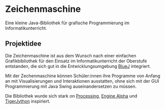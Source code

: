 # Zeichenmaschine
Eine kleine Java-Bibliothek für grafische Programmierung im Informatikunterricht.

## Projektidee

Die Zeichenmaschine ist aus dem Wunsch nach einer einfachen Grafikbibliothek für 
den Einsatz im Informatikunterricht der Oberstufe entstanden, die sich gut in die 
Entwicklungsumgebung [BlueJ](https://bluej.org) integriert.

Mit der Zechenmaschine können Schüler:innen ihre Programme von Anfang an mit 
Visualisierungen und Interaktionen ausstatten, ohne sich mit der GUI Programmierung 
mit Java Swing auseinandersetzen zu müssen.

Die Bibliothek wurde sich stark on [Processing](https://processing.org),
[Engine Alpha](https://engine-alpha.org) und [TigerJython](https://www.tigerjython.ch/de)
inspiriert.
